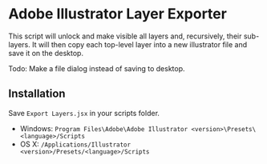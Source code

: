 # Adobe Illustrator Layer Exporter

This script will unlock and make visible all layers and, recursively, their sub-layers. It will then copy each top-level layer into a new illustrator file and save it on the desktop.

Todo: Make a file dialog instead of saving to desktop.

## Installation

Save `Export Layers.jsx` in your scripts folder.

- Windows: `Program Files\Adobe\Adobe Illustrator <version>\Presets\<language>/Scripts`
- OS X: `/Applications/Illustrator <version>/Presets/<language>/Scripts`
